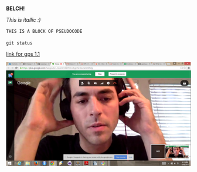 **BELCH!**

*This is itallic :)*

``` 
THIS IS A BLOCK OF PSEUDOCODE

git status
```

[link for gps 1.1](https://devbootcamp.instructure.com/courses/11/assignments/635?module_item_id=3715)

![link for screenshot](https://github.com/wgranger/phase-0-gps-1/blob/master/gps1.1.png)